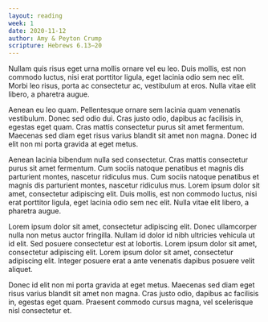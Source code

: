 ```yaml
---
layout: reading
week: 1
date: 2020-11-12
author: Amy & Peyton Crump
scripture: Hebrews 6.13—20
---
```


Nullam quis risus eget urna mollis ornare vel eu leo. Duis mollis, est non commodo luctus, nisi erat porttitor ligula, eget lacinia odio sem nec elit. Morbi leo risus, porta ac consectetur ac, vestibulum at eros. Nulla vitae elit libero, a pharetra augue.

Aenean eu leo quam. Pellentesque ornare sem lacinia quam venenatis vestibulum. Donec sed odio dui. Cras justo odio, dapibus ac facilisis in, egestas eget quam. Cras mattis consectetur purus sit amet fermentum. Maecenas sed diam eget risus varius blandit sit amet non magna. Donec id elit non mi porta gravida at eget metus.

Aenean lacinia bibendum nulla sed consectetur. Cras mattis consectetur purus sit amet fermentum. Cum sociis natoque penatibus et magnis dis parturient montes, nascetur ridiculus mus. Cum sociis natoque penatibus et magnis dis parturient montes, nascetur ridiculus mus. Lorem ipsum dolor sit amet, consectetur adipiscing elit. Duis mollis, est non commodo luctus, nisi erat porttitor ligula, eget lacinia odio sem nec elit. Nulla vitae elit libero, a pharetra augue.

Lorem ipsum dolor sit amet, consectetur adipiscing elit. Donec ullamcorper nulla non metus auctor fringilla. Nullam id dolor id nibh ultricies vehicula ut id elit. Sed posuere consectetur est at lobortis. Lorem ipsum dolor sit amet, consectetur adipiscing elit. Lorem ipsum dolor sit amet, consectetur adipiscing elit. Integer posuere erat a ante venenatis dapibus posuere velit aliquet.

Donec id elit non mi porta gravida at eget metus. Maecenas sed diam eget risus varius blandit sit amet non magna. Cras justo odio, dapibus ac facilisis in, egestas eget quam. Praesent commodo cursus magna, vel scelerisque nisl consectetur et.
